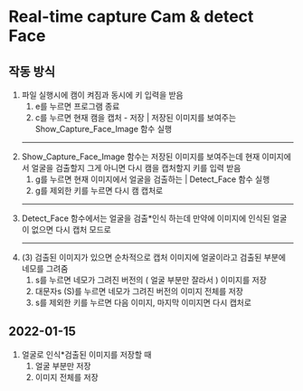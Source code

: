 # Real-time capture Cam & detect Face

## 작동 방식 
1. 파일 실행시에 캠이 켜짐과 동시에 키 입력을 받음
    1. e를 누르면 프로그램 종료
    2. c를 누르면 현재 캠을 캡처 - 저장 | 저장된 이미지를 보여주는 Show_Capture_Face_Image 함수 실행
    <hr />
2. Show_Capture_Face_Image 함수는 저장된 이미지를 보여주는데 현재 이미지에서 얼굴을 검출할지 그게 아니면 다시 캠을 캡처할지 키를 입력 받음
    1. g를 누르면 현재 이미지에서 얼굴을 검출하는 | Detect_Face 함수 실행
    2. g를 제외한 키를 누르면 다시 캠 캡처로
    <hr />
3. Detect_Face 함수에서는 얼굴을 검출*인식 하는데 만약에 이미지에 인식된 얼굴이 없으면 다시 캡처 모드로
    <hr />
4. (3) 검출된 이미지가 있으면 순차적으로 캡처 이미지에 얼굴이라고 검출된 부분에 네모를 그려줌
    1. s를 누르면 네모가 그려진 버전의 ( 얼굴 부분만 잘라서 ) 이미지를 저장
    2. 대문자s (S)를 누르면 네모가 그려진 버전의 이미지 전체를 저장
    3. s를 제외한 키를 누르면 다음 이미지, 마지막 이미지면 다시 캡처로 


## 2022-01-15 
1. 얼굴로 인식*검출된 이미지를 저장할 때
    1. 얼굴 부분만 저장
    2. 이미지 전체를 저장 